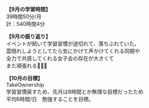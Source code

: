 **【9月の学習時間】**<br>
39時間50分/月<br>
計：540時間4分<br>

**【9月の振り返り】**<br>
イベントが続いて学習習慣が途切れて、落ちぶれていた。<br>
雲隠れしようとしてたら気にかけて声かけてくれる同期や<br>
全力で共感してくれる女子会の存在が大きくて<br>
また頑張れる🥺🙌🏻<br>

**【10月の目標】**<br>
TakeOwnership<br>
学習習慣戻すため、先月は8時間とか無理な目標だったため<br>
平均6時間/日　勉強することを目標。<br>
